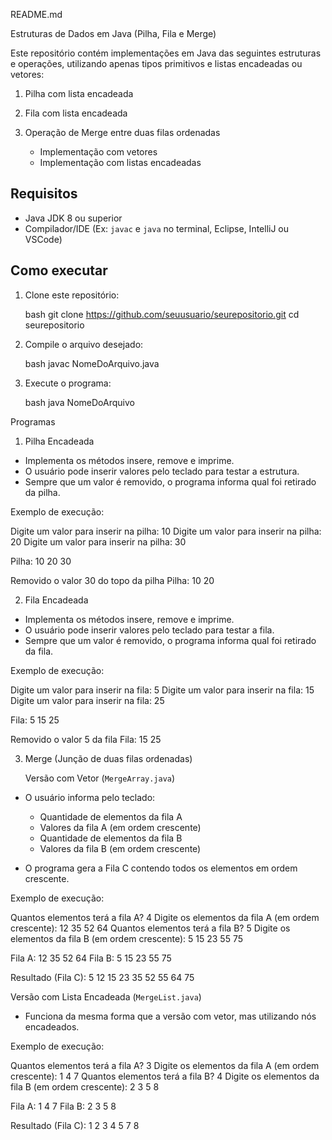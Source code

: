README.md 

 Estruturas de Dados em Java (Pilha, Fila e Merge)

Este repositório contém implementações em Java das seguintes estruturas e operações, utilizando apenas tipos primitivos e listas encadeadas ou vetores:

1. Pilha com lista encadeada
2. Fila com lista encadeada
3. Operação de Merge entre duas filas ordenadas

   * Implementação com vetores
   * Implementação com listas encadeadas

##  Requisitos

* Java JDK 8 ou superior
* Compilador/IDE (Ex: `javac` e `java` no terminal, Eclipse, IntelliJ ou VSCode)

##  Como executar

1. Clone este repositório:

   	bash
   git clone https://github.com/seuusuario/seurepositorio.git
   cd seurepositorio
   

2. Compile o arquivo desejado:

   	bash
   javac NomeDoArquivo.java
   

3. Execute o programa:

   	bash
   java NomeDoArquivo
   

  Programas

 1) Pilha Encadeada

* Implementa os métodos insere, remove e imprime.
* O usuário pode inserir valores pelo teclado para testar a estrutura.
* Sempre que um valor é removido, o programa informa qual foi retirado da pilha.

Exemplo de execução:


Digite um valor para inserir na pilha: 10
Digite um valor para inserir na pilha: 20
Digite um valor para inserir na pilha: 30

Pilha: 10 20 30

Removido o valor 30 do topo da pilha
Pilha: 10 20




 2) Fila Encadeada

* Implementa os métodos insere, remove e imprime.
* O usuário pode inserir valores pelo teclado para testar a fila.
* Sempre que um valor é removido, o programa informa qual foi retirado da fila.

Exemplo de execução:


Digite um valor para inserir na fila: 5
Digite um valor para inserir na fila: 15
Digite um valor para inserir na fila: 25

Fila: 5 15 25

Removido o valor 5 da fila
Fila: 15 25



 3) Merge (Junção de duas filas ordenadas)

	 Versão com Vetor (`MergeArray.java`)

* O usuário informa pelo teclado:

  * Quantidade de elementos da fila A
  * Valores da fila A (em ordem crescente)
  * Quantidade de elementos da fila B
  * Valores da fila B (em ordem crescente)
* O programa gera a Fila C contendo todos os elementos em ordem crescente.

Exemplo de execução:


Quantos elementos terá a fila A? 4
Digite os elementos da fila A (em ordem crescente):
12 35 52 64
Quantos elementos terá a fila B? 5
Digite os elementos da fila B (em ordem crescente):
5 15 23 55 75

Fila A: 12 35 52 64
Fila B: 5 15 23 55 75

Resultado (Fila C): 5 12 15 23 35 52 55 64 75


 Versão com Lista Encadeada (`MergeList.java`)

* Funciona da mesma forma que a versão com vetor, mas utilizando nós encadeados.

Exemplo de execução:


Quantos elementos terá a fila A? 3
Digite os elementos da fila A (em ordem crescente):
1 4 7
Quantos elementos terá a fila B? 4
Digite os elementos da fila B (em ordem crescente):
2 3 5 8

Fila A: 1 4 7
Fila B: 2 3 5 8

Resultado (Fila C): 1 2 3 4 5 7 8

